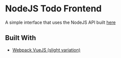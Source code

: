 
# NodeJS Todo Frontend
A simple interface that uses the NodeJS API built [here](https://github.com/DrShrug/mongodb-todo)


## Built With

* [Webpack VueJS (slight variation)](https://github.com/vuejs-templates/webpack/tree/develop/template) 

